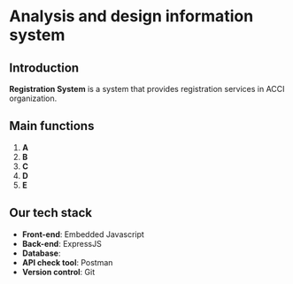 # Analysis and design information system

## Introduction
**Registration System** is a system that provides registration services in ACCI organization.

## Main functions
1. **A**
2. **B**
3. **C**
4. **D**
5. **E**

## Our tech stack
- **Front-end**: Embedded Javascript
- **Back-end**: ExpressJS
- **Database**: 
- **API check tool**: Postman
- **Version control**: Git